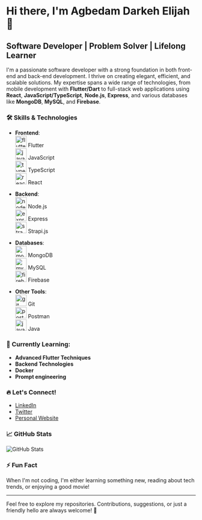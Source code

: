 # Hi there, I'm Agbedam Darkeh Elijah 👋

## Software Developer | Problem Solver | Lifelong Learner

I'm a passionate software developer with a strong foundation in both front-end and back-end development. I thrive on creating elegant, efficient, and scalable solutions. My expertise spans a wide range of technologies, from mobile development with **Flutter/Dart** to full-stack web applications using **React**, **JavaScript/TypeScript**, **Node.js**, **Express**, and various databases like **MongoDB**, **MySQL**, and **Firebase**.

### 🛠 Skills & Technologies

- **Frontend**:  
  <img src="https://cdn.jsdelivr.net/gh/devicons/devicon/icons/flutter/flutter-original.svg" height="30" alt="flutter logo" /> Flutter  
  <img src="https://cdn.jsdelivr.net/gh/devicons/devicon/icons/javascript/javascript-original.svg" height="30" alt="javascript logo" /> JavaScript  
  <img src="https://cdn.jsdelivr.net/gh/devicons/devicon/icons/typescript/typescript-original.svg" height="30" alt="typescript logo" /> TypeScript  
  <img src="https://cdn.jsdelivr.net/gh/devicons/devicon/icons/react/react-original.svg" height="30" alt="react logo" /> React

- **Backend**:  
  <img src="https://cdn.jsdelivr.net/gh/devicons/devicon/icons/nodejs/nodejs-original.svg" height="30" alt="nodejs logo" /> Node.js  
  <img src="https://cdn.jsdelivr.net/gh/devicons/devicon/icons/express/express-original.svg" height="30" alt="express logo" /> Express  
  <img src="https://cdn.jsdelivr.net/gh/devicons/devicon/icons/strapi/strapi-original.svg" height="30" alt="strapi logo" /> Strapi.js

- **Databases**:  
  <img src="https://cdn.jsdelivr.net/gh/devicons/devicon/icons/mongodb/mongodb-original.svg" height="30" alt="mongodb logo" /> MongoDB  
  <img src="https://cdn.jsdelivr.net/gh/devicons/devicon/icons/mysql/mysql-original.svg" height="30" alt="mysql logo" /> MySQL  
  <img src="https://cdn.jsdelivr.net/gh/devicons/devicon/icons/firebase/firebase-plain.svg" height="30" alt="firebase logo" /> Firebase  

- **Other Tools**:  
  <img src="https://cdn.jsdelivr.net/gh/devicons/devicon/icons/git/git-original.svg" height="30" alt="git logo" /> Git  
  <img src="https://cdn.jsdelivr.net/gh/devicons/devicon/icons/postman/postman-plain.svg" height="30" alt="postman logo" /> Postman  
  <img src="https://cdn.jsdelivr.net/gh/devicons/devicon/icons/java/java-original.svg" height="30" alt="java logo" /> Java

### 🌱 Currently Learning:
- **Advanced Flutter Techniques**
- **Backend Technologies**
- **Docker**
- **Prompt engineering**

### 🔥 Let's Connect!
- [LinkedIn](https://www.linkedin.com/in/your-profile) 
- [Twitter](https://twitter.com/your-profile) 
- [Personal Website](https://your-website.com)

### 📈 GitHub Stats
![GitHub Stats](https://github-readme-stats.vercel.app/api?username=Darkeh1807&show_icons=true&hide_title=true&hide=prs&count_private=true&theme=radical)

### ⚡ Fun Fact
When I'm not coding, I'm either learning something new, reading about tech trends, or enjoying a good movie!

---
Feel free to explore my repositories. Contributions, suggestions, or just a friendly hello are always welcome! 🚀
